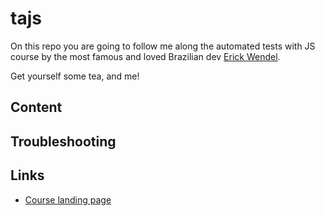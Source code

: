 # tajs

On this repo you are going to follow me along the automated tests with JS course by the most famous and loved Brazilian dev [Erick Wendel](https://br.linkedin.com/in/erickwendel).

Get yourself some tea, and me!

## Content

## Troubleshooting

## Links

- [Course landing page](https://cursos.erickwendel.com.br/metodo-tajs/matricula)